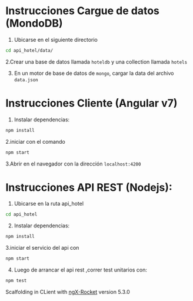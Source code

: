 # Instrucciones Cargue de datos (MondoDB)

1. Ubicarse en el siguiente directorio

```sh
cd api_hotel/data/
```

2.Crear una base de datos llamada `hoteldb` y una collection llamada `hotels`

3. En un motor de base de datos de `mongo`, cargar la data del archivo
   `data.json`

# Instrucciones Cliente (Angular v7)

1. Instalar dependencias:

```sh
npm install
```

2.iniciar con el comando

```sh
npm start
```

3.Abrir en el navegador con la dirección `localhost:4200`

# Instrucciones API REST (Nodejs):

1. Ubicarse en la ruta api_hotel

```sh
cd api_hotel
```

2. Instalar dependencias:

```sh
npm install
```

3.iniciar el servicio del api con

```sh
npm start
```

4. Luego de arrancar el api rest ,correr test unitarios con:

```sh
npm test
```

Scalfolding in CLient with [ngX-Rocket](https://github.com/ngx-rocket/generator-ngx-rocket/)
version 5.3.0
